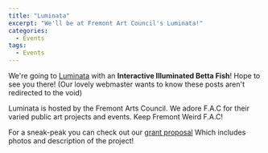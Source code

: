 ```yaml
---
title: "Luminata"
excerpt: "We'll be at Fremont Art Council's Luminata!"
categories:
  - Events
tags:
  - Events
---
```


We're going to [Luminata](https://fremontartscouncil.org/luminata) with an
**Interactive Illuminated Betta Fish**! Hope to see you there! (Our lovely
webmaster wants to know these posts aren't redirected to the void)

Luminata is hosted by the Fremont Arts Council. We adore F.A.C for their varied
public art projects and events. Keep Fremont Weird F.A.C!

For a sneak-peak you can check out our
[grant proposal](https://docs.google.com/document/d/1sflE5jwngQAe88uPlikEkiWnCMIPe8PDSkg-EC9p7mk/edit)
Which includes photos and description of the project!
